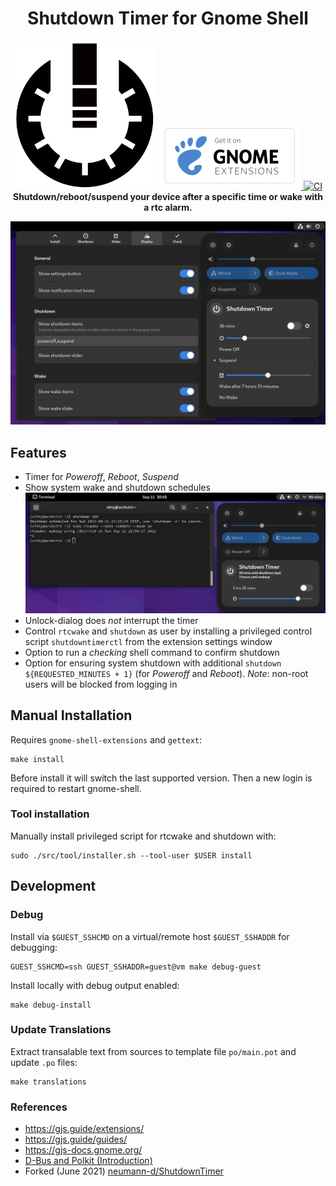 <!--
SPDX-FileCopyrightText: 2023 Deminder <tremminder@gmail.com>
SPDX-License-Identifier: GPL-3.0-or-later
-->

<h1 align="center">Shutdown Timer for Gnome Shell</h1>
<p align="center">
  <img alt="Shutdown Timer Icon" width="228" src="data/img/icon.svg"/>
  <a href="https://extensions.gnome.org/extension/4372/shutdowntimer/">
    <img alt="Get it on GNOME Extensions" width="228" src="https://raw.githubusercontent.com/andyholmes/gnome-shell-extensions-badge/master/get-it-on-ego.svg?sanitize=true"></img>
  </a>
  <a href="https://github.com/Deminder/ShutdownTimer/actions/workflows/build.yml"><img alt="CI" src="https://github.com/Deminder/ShutdownTimer/actions/workflows/build.yml/badge.svg"></img></a>
  <br/>
  <b>Shutdown/reboot/suspend your device after a specific time or wake with a rtc alarm.</b> 
</p>

![Screenshot](data/img//screenshot.png)

## Features
- Timer for _Poweroff_, _Reboot_, _Suspend_
- Show system wake and shutdown schedules
![externalScheduleMenu](data/img/externalScheduleFeature.png)
- Unlock-dialog does *not* interrupt the timer
- Control `rtcwake` and `shutdown` as user by installing a privileged control script `shutdowntimerctl` from the extension settings window
- Option to run a *checking* shell command to confirm shutdown
- Option for ensuring system shutdown with additional `shutdown ${REQUESTED_MINUTES + 1}` (for _Poweroff_ and _Reboot_). *Note*: non-root users will be blocked from logging in

## Manual Installation

Requires `gnome-shell-extensions` and `gettext`:

```(shell)
make install
```

Before install it will switch the last supported version. Then a new login is required to restart gnome-shell.

### Tool installation

Manually install privileged script for rtcwake and shutdown with:

```(shell)
sudo ./src/tool/installer.sh --tool-user $USER install
```

## Development

### Debug

Install via `$GUEST_SSHCMD` on a virtual/remote host `$GUEST_SSHADDR` for debugging:

```(shell)
GUEST_SSHCMD=ssh GUEST_SSHADDR=guest@vm make debug-guest
```

Install locally with debug output enabled:

```(shell)
make debug-install
```

### Update Translations

Extract transalable text from sources to template file `po/main.pot` and update `.po` files:

```(shell)
make translations
```

### References

- https://gjs.guide/extensions/
- https://gjs.guide/guides/
- https://gjs-docs.gnome.org/
- [D-Bus and Polkit (Introduction)](https://venam.nixers.net/blog/unix/2020/07/06/dbus-polkit.html)
- Forked (June 2021) [neumann-d/ShutdownTimer](https://github.com/neumann-d/ShutdownTimer)
